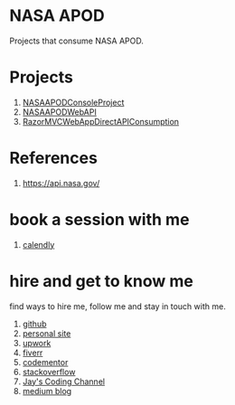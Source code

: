 # NASA APOD 

Projects that consume NASA APOD. 

# Projects

1. [NASAAPODConsoleProject](NASAAPODConsoleProject)
1. [NASAAPODWebAPI](NASAAPODWebAPI)
1. [RazorMVCWebAppDirectAPIConsumption](RazorMVCWebAppDirectAPIConsumption)

# References

1. https://api.nasa.gov/

# book a session with me

1. [calendly](https://calendly.com/jaycodingtutor/30min)

# hire and get to know me

find ways to hire me, follow me and stay in touch with me.

1. [github](https://github.com/Jay-study-nildana)
1. [personal site](https://thechalakas.com)
1. [upwork](https://www.upwork.com/fl/vijayasimhabr)
1. [fiverr](https://www.fiverr.com/jay_codeguy)
1. [codementor](https://www.codementor.io/@vijayasimhabr)
1. [stackoverflow](https://stackoverflow.com/users/5338888/jay)
1. [Jay's Coding Channel](https://www.youtube.com/channel/UCJJVulg4J7POMdX0veuacXw/)
1. [medium blog](https://medium.com/@vijayasimhabr)